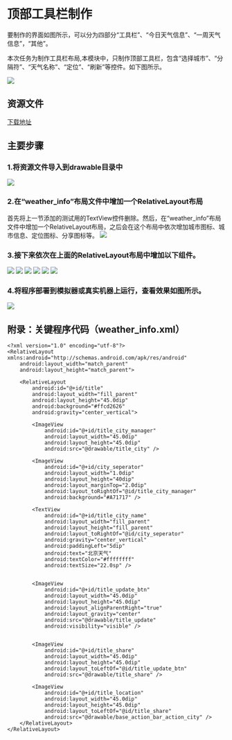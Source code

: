 # 顶部工具栏制作

要制作的界面如图所示，可以分为四部分“工具栏”、“今日天气信息”、“一周天气信息”，“其他”。

本次任务为制作工具栏布局,本模块中，只制作顶部工具栏，包含“选择城市”、“分隔符”、“天气名称”、“定位”、“刷新”等控件。如下图所示。

![](imags/02/1.png)

 
## 资源文件

  [下载地址](http://mobile100.zhangqx.com/assets/docs/projects/weather02_res.zip)
  
## 主要步骤

### 1.将资源文件导入到drawable目录中
![](imags/02/2-2.png)

### 2.在“weather_info”布局文件中增加一个RelativeLayout布局
首先将上一节添加的测试用的TextView控件删除。然后，在“weather_info”布局文件中增加一个RelativeLayout布局，之后会在这个布局中依次增加城市图标、城市信息、定位图标、分享图标等。
![](imags/02/image009.png)
### 3.接下来依次在上面的RelativeLayout布局中增加以下组件。
![](imags/02/image010.png)
![](imags/02/image011.png)
![](imags/02/image012.png)
![](imags/02/image013.png)
![](imags/02/image014.png)
![](imags/02/image015.png)

### 4.将程序部署到模拟器或真实机器上运行，查看效果如图所示。

![](imags/02/3-4.png)



## 附录：关键程序代码（weather_info.xml）
```
<?xml version="1.0" encoding="utf-8"?>
<RelativeLayout xmlns:android="http://schemas.android.com/apk/res/android"
    android:layout_width="match_parent"
    android:layout_height="match_parent">

    <RelativeLayout
        android:id="@+id/title"
        android:layout_width="fill_parent"
        android:layout_height="45.0dip"
        android:background="#ffcd2626"
        android:gravity="center_vertical">

        <ImageView
            android:id="@+id/title_city_manager"
            android:layout_width="45.0dip"
            android:layout_height="45.0dip"
            android:src="@drawable/title_city" />

        <ImageView
            android:id="@+id/city_seperator"
            android:layout_width="1.0dip"
            android:layout_height="40dip"
            android:layout_marginTop="2.0dip"
            android:layout_toRightOf="@id/title_city_manager"
            android:background="#A71717" />

        <TextView
            android:id="@+id/title_city_name"
            android:layout_width="fill_parent"
            android:layout_height="fill_parent"
            android:layout_toRightOf="@id/city_seperator"
            android:gravity="center_vertical"
            android:paddingLeft="5dip"
            android:text="北京天气"
            android:textColor="#ffffffff"
            android:textSize="22.0sp" />


        <ImageView
            android:id="@+id/title_update_btn"
            android:layout_width="45.0dip"
            android:layout_height="45.0dip"
            android:layout_alignParentRight="true"
            android:layout_gravity="center"
            android:src="@drawable/title_update"
            android:visibility="visible" />


        <ImageView
            android:id="@+id/title_share"
            android:layout_width="45.0dip"
            android:layout_height="45.0dip"
            android:layout_toLeftOf="@id/title_update_btn"
            android:src="@drawable/title_share" />

        <ImageView
            android:id="@+id/title_location"
            android:layout_width="45.0dip"
            android:layout_height="45.0dip"
            android:layout_toLeftOf="@id/title_share"
            android:src="@drawable/base_action_bar_action_city" />
    </RelativeLayout>
</RelativeLayout>

```








